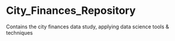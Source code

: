 # City_Finances_Repository
 Contains the city finances data study, applying data science tools & techniques
